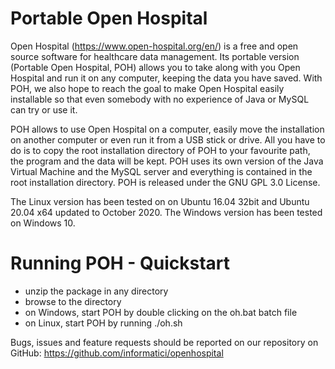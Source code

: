 # Portable Open Hospital

Open Hospital (https://www.open-hospital.org/en/) is a free and open source
software for healthcare data management. Its portable version (Portable Open
Hospital, POH) allows you to take along with you Open Hospital and run it on
any computer, keeping the data you have saved. With POH, we also hope to
reach the goal to make Open Hospital easily installable so that even somebody
with no experience of Java or MySQL can try or use it.

POH allows to use Open Hospital on a computer, easily move the installation on
another computer or even run it from a USB stick or drive.  All you have to do
is to copy the root installation directory of POH to your favourite path, the
program and the data will be kept.  POH uses its own version of the Java Virtual
Machine and the MySQL server and everything is contained in the root
installation directory.  POH is released under the GNU GPL 3.0 License.

The Linux version has been tested on on Ubuntu 16.04 32bit and
Ubuntu 20.04 x64 updated to October 2020.
The Windows version has been tested on Windows 10. 

# Running POH - Quickstart

- unzip the package in any directory
- browse to the directory
- on Windows, start POH by double clicking on the oh.bat batch file
- on Linux, start POH by running ./oh.sh

Bugs, issues and feature requests should be reported on
our repository on GitHub: https://github.com/informatici/openhospital
